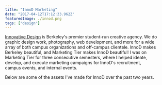 ```yaml
---
title: "InnoD Marketing"
date: "2017-04-12T17:12:33.962Z"
featuredImage: ./innod.png
tags: ["design"]
---
```


<a href="https://innovativedesign.club/" target="_blank" class="cycle">Innovative Design</a>
is Berkeley's premier student-run creative agency. We do graphic design work, photography, web development, and more for a wide array of both campus organizations and off-campus clientele. InnoD makes Berkeley beautiful, and Marketing Tier makes InnoD beautiful! I was on Marketing Tier for three consecutive semesters, where I helped ideate, develop, and execute marketing campaigns for InnoD's recruitment, campus events, and internal events.

Below are some of the assets I've made for InnoD over the past two years.  
